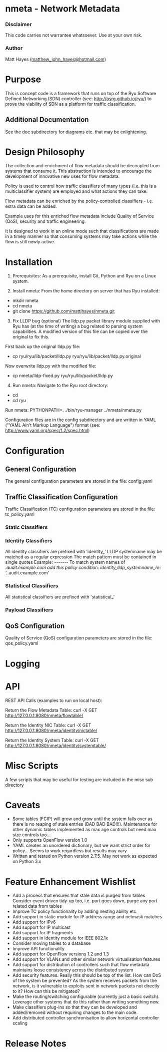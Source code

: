 # nmeta - Network Metadata

### Disclaimer

This code carries not warrantee whatsoever. Use at your own risk.

### Author

Matt Hayes (matthew_john_hayes@hotmail.com)

# Purpose

This is concept code is a framework that runs on top of the Ryu Software 
Defined Networking (SDN) controller (see: http://osrg.github.io/ryu/) 
to prove the viability of SDN as a platform for traffic classification. 

## Additional Documentation

See the doc subdirectory for diagrams etc. that may be enlightening.

# Design Philosophy

The collection and enrichment of flow metadata should be decoupled from
systems that consume it. This abstraction is intended to encourage the
development of innovative new uses for flow metadata.

Policy is used to control how traffic classifiers of many types
(i.e. this is a multiclassifier system) are employed and what actions
they can take.

Flow metadata can be enriched by the policy-controlled classifiers - i.e.
extra data can be added.

Example uses for this enriched flow metadata include Quality of Service
(QoS), security and traffic engineering.

It is designed to work in an online mode such that classifications are
made in a timely manner so that consuming systems may take actions while
the flow is still newly active.

# Installation

1) Prerequisites:
As a prerequisite, install Git, Python and Ryu on a Linux system.

2) Install nmeta:
From the home directory on server that has Ryu installed:

*    mkdir nmeta
*    cd nmeta
*    git clone https://github.com/mattjhayes/nmeta.git

3) Fix LLDP bug (optional)
The lldp.py packet library module supplied with Ryu has 
(at the time of writing) a bug related to parsing system
capabilities. A modified version of this file can be 
copied over the original to fix this.

First back up the original lldp.py file:

* cp ryu/ryu/lib/packet/lldp.py ryu/ryu/lib/packet/lldp.py.original

Now overwrite lldp.py with the modified file:

* cp nmeta/lldp-fixed.py ryu/ryu/lib/packet/lldp.py
    
4) Run nmeta:
Navigate to the Ryu root directory:

*    cd
*    cd ryu

Run nmeta:
    PYTHONPATH=. ./bin/ryu-manager ../nmeta/nmeta.py

Configuration files are in the config subdirectory and are written
in YAML ("YAML Ain't Markup Language") format
(see: http://www.yaml.org/spec/1.2/spec.html)

# Configuration

## General Configuration

The general configuration parameters are stored in the file:
    config.yaml

## Traffic Classification Configuration

Traffic Classification (TC) configuration parameters are stored in the file:
    tc_policy.yaml

### Static Classifiers

  <TBD>
  
### Identity Classifiers

  All identity classifiers are prefixed with 'identity_'
  LLDP systemname may be matched as a regular expression
  The match pattern must be contained in single quotes
    Example:
    -------
    To match system names of *.audit.example.com add this policy condition:
        identity_lldp_systemname_re: '.*\.audit\.example\.com'

### Statistical Classifiers

  All statistical classifiers are prefixed with 'statistical_'
  <more here>
  
### Payload Classifiers

  <TBD>

## QoS Configuration

Quality of Service (QoS) configuration parameters are stored in the file:
    qos_policy.yaml

# Logging

<TBD>

# API

REST API Calls (examples to run on local host):

Return the Flow Metadata Table:
curl -X GET http://127.0.0.1:8080/nmeta/flowtable/

Return the Identity NIC Table:
curl -X GET http://127.0.0.1:8080/nmeta/identity/nictable/

Return the Identity System Table:
curl -X GET http://127.0.0.1:8080/nmeta/identity/systemtable/

# Misc Scripts

A few scripts that may be useful for testing are included
in the misc sub directory

# Caveats

 - Some tables (FCIP) will grow and grow until the system falls over as there 
   is no reaping of stale entries (BAD BAD BAD!!!). Maintenance for other
   dynamic tables implemented as max age controls but need max size controls
   too...
 - Only supports OpenFlow version 1.0
 - YAML creates an unordered dictionary, but we want strict order for 
   policy... Seems to work regardless but results may vary
 - Written and tested on Python version 2.7.5. May not work as expected
   on Python 3.x

# Feature Enhancement Wishlist

 - Add a process that ensures that stale data is purged from tables
   Consider event driven tidy-up too, i.e. port goes down, purge any port
   related data from tables
 - Improve TC policy functionality by adding nesting ability etc.
 - Add support in static module for IP address range and netmask matches
 - Add support for IPv6
 - Add support for IP multicast
 - Add support for IP fragments
 - Add support in identity module for IEEE 802.1x
 - Consider moving tables to a database
 - Improve API functionality
 - Add support for OpenFlow versions 1.2 and 1.3
 - Add support for VLANs and other similar network virtualisation features
 - Add support for distribution of controllers such that flow metadata 
   maintains loose consistency across the distributed system
 - Add security features. Really this should be top of the list. How can DoS
   of the system be prevented? As the system receives packets from the 
   network, is it vulnerable to exploits sent in network packets not directly
   to it? How can this be mitigated?
 - Make the routing/switching configurable (currently just a basic switch). 
   Leverage other systems that do this rather than writing something new.
 - Make classifiers plug-ins so that they can be developed and added/removed
   without requiring changes to the main code.
 - Add distributed controller synchronisation to allow horizontal controller
   scaling
 
# Release Notes

<TBD>
